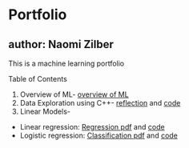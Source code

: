 # Portfolio
## author: Naomi Zilber
This is a machine learning portfolio

Table of Contents
1. Overview of ML- [overview of ML](https://github.com/naomi-z/Portfolio/blob/6555777b970ce6ff262724059a9f9cefc0e7658f/Overview_of_ML.pdf)
2. Data Exploration using C++- [reflection](https://github.com/naomi-z/Portfolio/blob/69013ab79e20582892f4cace212c1eaac309f127/Data_Exploration.pdf) and [code](https://github.com/naomi-z/Portfolio/blob/69013ab79e20582892f4cace212c1eaac309f127/DataExploration.cpp)
3. Linear Models-
  - Linear regression: [Regression pdf](https://github.com/naomi-z/Portfolio/blob/c1cc6a6168baceb087bc2429d39008c18fe37156/Regression.pdf) and [code](https://github.com/naomi-z/Portfolio/blob/4e2cb0a88eac0287c0d9da78f971b493202e436c/Regression.Rmd)
  - Logistic regression: [Classification pdf](https://github.com/naomi-z/Portfolio/blob/c1cc6a6168baceb087bc2429d39008c18fe37156/Classification.pdf) and [code](https://github.com/naomi-z/Portfolio/blob/4e2cb0a88eac0287c0d9da78f971b493202e436c/Classification.Rmd)
